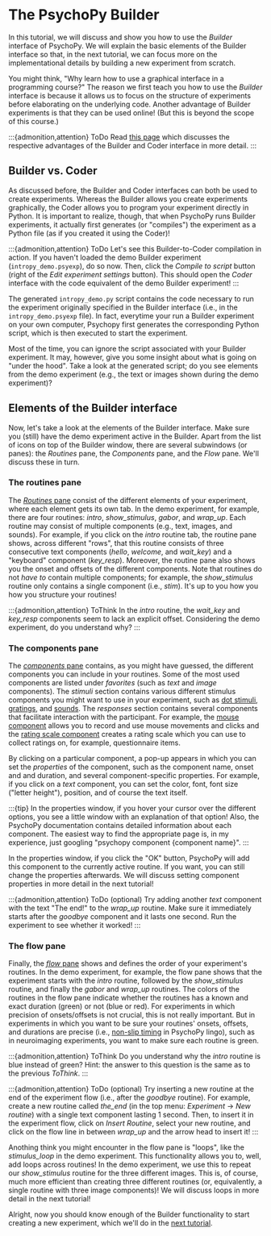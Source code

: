 # The PsychoPy Builder
In this tutorial, we will discuss and show you how to use the *Builder* interface of PsychoPy. We will explain the basic elements of the Builder interface so that, in the next tutorial, we can focus more on the implementational details by building a new experiment from scratch.

You might think, "Why learn how to use a graphical interface in a programming course?" The reason we first teach you how to use the *Builder* interface is because it allows us to focus on the structure of experiments before elaborating on the underlying code. Another advantage of Builder experiments is that they can be used online! (But this is beyond the scope of this course.)

:::{admonition,attention} ToDo
Read [this page](https://workshops.psychopy.org/3days/10introductions.html) which discusses the respective advantages of the Builder and Coder interface in more detail.
:::

## Builder vs. Coder
As discussed before, the Builder and Coder interfaces can both be used to create experiments. Whereas the Builder allows you create experiments graphically, the Coder allows you to program your experiment directly in Python. It is important to realize, though, that when PsychoPy runs Builder experiments, it actually first generates (or "compiles") the experiment as a Python file (as if you created it using the Coder)! 

:::{admonition,attention} ToDo
Let's see this Builder-to-Coder compilation in action. If you haven't loaded the demo Builder experiment (`intropy_demo.psyexp`), do so now. Then, click the *Compile to script* button (right of the *Edit experiment settings* button). This should open the *Coder* interface with the code equivalent of the demo Builder experiment!
:::

The generated `intropy_demo.py` script contains the code necessary to run the experiment originally specified in the Builder interface (i.e., in the `intropy_demo.psyexp` file). In fact, everytime your run a Builder experiment on your own computer, Psychopy first generates the corresponding Python script, which is then executed to start the experiment. 

Most of the time, you can ignore the script associated with your Builder experiment. It may, however, give you some insight about what is going on "under the hood". Take a look at the generated script; do you see elements from the demo experiment (e.g., the text or images shown during the demo experiment)?

## Elements of the Builder interface
Now, let's take a look at the elements of the Builder interface. Make sure you (still) have the demo experiment active in the Builder. Apart from the list of icons on top of the Builder window, there are several subwindows (or panes): the *Routines* pane, the *Components* pane, and the *Flow* pane. We'll discuss these in turn.

### The routines pane
The [*Routines* pane](https://www.psychopy.org/builder/routines.html
) consist of the different elements of your experiment, where each element gets its own tab. In the demo experiment, for example, there are four routines: *intro*, *show_stimulus*, *gabor*, and *wrap_up*. Each routine may consist of multiple components (e.g., text, images, and sounds). For example, if you click on the *intro* routine tab, the routine pane shows, across different "rows", that this routine consists of three consecutive text components (*hello*, *welcome*, and *wait_key*) and a "keyboard" component (*key_resp*). Moreover, the routine pane also shows you the onset and offsets of the different components. Note that routines do not *have to* contain multiple components; for example, the *show_stimulus* routine only contains a single component (i.e., *stim*). It's up to you how you how you structure your routines!

:::{admonition,attention} ToThink
In the *intro* routine, the *wait_key* and *key_resp* components seem to lack an explicit offset. Considering the demo experiment, do you understand why?
:::

### The components pane
The [*components* pane](https://www.psychopy.org/builder/components.html
) contains, as you might have guessed, the different components you can include in your routines. Some of the most used components are listed under *favorites* (such as *text* and *image* components). The *stimuli* section contains various different stimulus components you might want to use in your experiment, such as [dot stimuli](https://www.psychopy.org/builder/components/dots.html), [gratings](https://www.psychopy.org/builder/components/grating.html), and [sounds](https://www.psychopy.org/builder/components/sound.html). The *responses* section contains several components that facilitate interaction with the participant. For example, the [mouse component](https://www.psychopy.org/builder/components/mouse.html) allows you to record and use mouse movements and clicks and the [rating scale component](https://www.psychopy.org/builder/components/ratingscale.html) creates a rating scale which you can use to collect ratings on, for example, questionnaire items.

By clicking on a particular component, a pop-up appears in which you can set the *properties* of the component, such as the component name, onset and and duration, and several component-specific properties. For example, if you click on a *text* component, you can set the color, font, font size ("letter height"), position, and of course the text itself. 

:::{tip}
In the properties window, if you hover your cursor over the different options, you see a little window with an explanation of that option! Also, the PsychoPy documentation contains detailed information about each component. The easiest way to find the appropriate page is, in my experience, just googling "psychopy component {component name}".
:::

In the properties window, if you click the "OK" button, PsychoPy will add this component to the currently active routine. If you want, you can still change the properties afterwards. We will discuss setting component properties in more detail in the next tutorial!

:::{admonition,attention} ToDo (optional)
Try adding another *text* component with the text "The end!" to the *wrap_up* routine. Make sure it immediately starts after the *goodbye* component and it lasts one second. Run the experiment to see whether it worked!
:::

### The flow pane
Finally, the [*flow* pane](https://www.psychopy.org/builder/flow.html) shows and defines the order of your experiment's routines. In the demo experiment, for example, the flow pane shows that the experiment starts with the *intro* routine, followed by the *show_stimulus* routine, and finally the *gabor* and *wrap_up* routines. The colors of the routines in the flow pane indicate whether the routines has a known and exact duration (green) or not (blue or red). For experiments in which precision of onsets/offsets is not crucial, this is not really important. But in experiments in which you want to be sure your routines' onsets, offsets, and durations are precise (i.e., [non-slip timing](https://www.psychopy.org/general/timing/nonSlipTiming.html) in PsychoPy lingo), such as in neuroimaging experiments, you want to make sure each routine is green.

:::{admonition,attention} ToThink
Do you understand why the *intro* routine is blue instead of green? Hint: the answer to this question is the same as to the previous *ToThink*.
:::

:::{admonition,attention} ToDo (optional)
Try inserting a new routine at the end of the experiment flow (i.e., after the *goodbye* routine). For example, create a new routine called *the_end* (in the top menu: *Experiment* &rarr; *New routine*) with a single text component lasting 1 second. Then, to insert it in the experiment flow, click on *Insert Routine*, select your new routine, and click on the flow line in between *wrap_up* and the arrow head to insert it!
:::

Anothing think you might encounter in the flow pane is "loops", like the *stimulus_loop* in the demo experiment. This functionality allows you to, well, add loops across routines! In the demo experiment, we use this to repeat our *show_stimulus* routine for the three different images. This is, of course, much more efficient than creating three different routines (or, equivalently, a single routine with three image components)! We will discuss loops in more detail in the next tutorial!

Alright, now you should know enough of the Builder functionality to start creating a new experiment, which we'll do in the [next tutorial](psychopy_builder_part2.md).